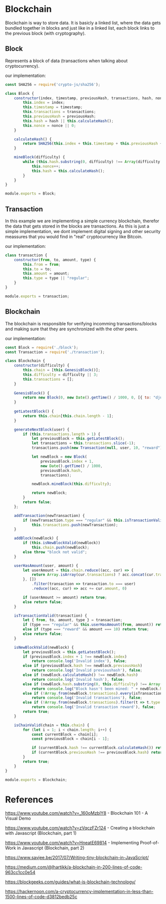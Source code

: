 # Blockchain
Blockchain is way to store data. It is basicly a linked list, where the data gets bundled together in blocks and just like in a linked list, each block links to the previous block (with cryptography).

## Block
Represents a block of data (transactions when talking about cryptocurrency).

our implementation:
```javascript
const SHA256 = require('crypto-js/sha256');

class Block {
    constructor(index, timestamp, previousHash, transactions, hash, nonce) {
        this.index = index;
        this.timestamp = timestamp;
        this.transactions = transactions;
        this.previousHash = previousHash;
        this.hash = hash || this.calculateHash();
        this.nonce = nonce || 0;
    }

    calculateHash() {
        return SHA256(this.index + this.timestamp + this.previousHash + JSON.stringify(this.transactions) + this.nonce).toString();
    }

    mineBlock(difficulty) {
        while (this.hash.substring(0, difficulty) !== Array(difficulty + 1).join("0")) {
            this.nonce++;
            this.hash = this.calculateHash();
        }
    }
}

module.exports = Block;
```
## Transaction
In this example we are implementing a simple currency blockchain, therefor the data that gets stored in the blocks are transactions. As this is just a simple implementation, we dont implement digital signing and other security meassures that you would find in "real" cryptocurrency like Bitcoin.

our implementation:
```javascript
class transaction {
    constructor(from, to, amount, type) {
        this.from = from;
        this.to = to;
        this.amount = amount;
        this.type = type || "regular";
    }
}

module.exports = transaction;
```
## Blockchain
The blockchain is responsible for verifying incomming transactions/blocks and making sure that they are synchronized with the other peers.

our implementation:
```javascript
const Block = require('./block');
const Transaction = require('./transaction');

class Blockchain {
    constructor(difficulty) {
        this.chain = [this.GenesisBlock()];
        this.difficulty = difficulty || 3;
        this.transactions = [];
    }
    
    GenesisBlock() {
        return new Block(0, new Date().getTime() / 1000, 0, [{ to: "djur", amount: 10 }, { to: "theis", amount: 10 }]);
    }
    
    getLatestBlock() {
        return this.chain[this.chain.length - 1];
    }

    generateNextBlock(user) {
        if (this.transactions.length > 1) {
            let previousBlock = this.getLatestBlock();
            let transactions = this.transactions.slice(-1);
            transactions.push(new Transaction(null, user, 10, "reward"))

            let newBlock = new Block(
                previousBlock.index + 1,
                new Date().getTime() / 1000,
                previousBlock.hash,
                transactions);

            newBlock.mineBlock(this.difficulty);

            return newBlock;
        }
        return false;
    };

    addTransaction(newTransaction) {
        if (newTransaction.type === "regular" && this.isTransactionValid(newTransaction))
            this.transactions.push(newTransaction);
    }

    addBlock(newBlock) {
        if (this.isNewBlockValid(newBlock))
            this.chain.push(newBlock);
        else throw "block not valid";
    }

    userHasAmount(user, amount) {
        let userAmount = this.chain.reduce((acc, cur) => {
            return Array.isArray(cur.transactions) ? acc.concat(cur.transactions) : acc.push(cur.transactions);
        }, [])
            .filter(transaction => transaction.to === user)
            .reduce((acc, cur) => acc += cur.amount, 0)

        if (userAmount >= amount) return true;
        else return false;
    }

    isTransactionValid(transaction) {
        let { from, to, amount, type } = transaction;
        if (type === "regular" && this.userHasAmount(from, amount)) return true;
        else if (type === "reward" && amount === 10) return true;
        else return false;
    }

    isNewBlockValid(newBlock) {
        let previousBlock = this.getLatestBlock();
        if (previousBlock.index + 1 !== newBlock.index)
            return console.log('Invalid index'), false;
        else if (previousBlock.hash !== newBlock.previousHash)
            return console.log('Invalid previoushash'), false;
        else if (newBlock.calculateHash() !== newBlock.hash)
            return console.log('Invalid hash'), false;
        else if (newBlock.hash.substring(0, this.difficulty) !== Array(this.difficulty + 1).join("0"))
            return console.log("Block hasn't been mined: " + newBlock.hash), false;
        else if (!Array.from(newBlock.transactions).every(isTransactionValid))
            return console.log('Invalid transactions'), false;
        else if (!Array.from(newBlock.transactions).filter(t => t.type === "reward").length !== 1)
            return console.log('Invalid transaction reward'), false;
        return true;
    }

    isChainValid(chain = this.chain) {
        for (let i = 1; i < chain.length; i++) {
            const currentBlock = chain[i];
            const previousBlock = chain[i - 1];

            if (currentBlock.hash !== currentBlock.calculateHash()) return false;
            if (currentBlock.previousHash !== previousBlock.hash) return false;
        }
        return true;
    }
}

module.exports = Blockchain;
```
# References
https://www.youtube.com/watch?v=_160oMzblY8 - Blockchain 101 - A Visual Demo

https://www.youtube.com/watch?v=zVqczFZr124 - Creating a blockchain with Javascript (Blockchain, part 1)

https://www.youtube.com/watch?v=HneatE69814 - Implementing Proof-of-Work in Javascript (Blockchain, part 2)

https://www.savjee.be/2017/07/Writing-tiny-blockchain-in-JavaScript/

https://medium.com/@lhartikk/a-blockchain-in-200-lines-of-code-963cc1cc0e54

https://blockgeeks.com/guides/what-is-blockchain-technology/

https://hackernoon.com/a-cryptocurrency-implementation-in-less-than-1500-lines-of-code-d3812bedb25c
